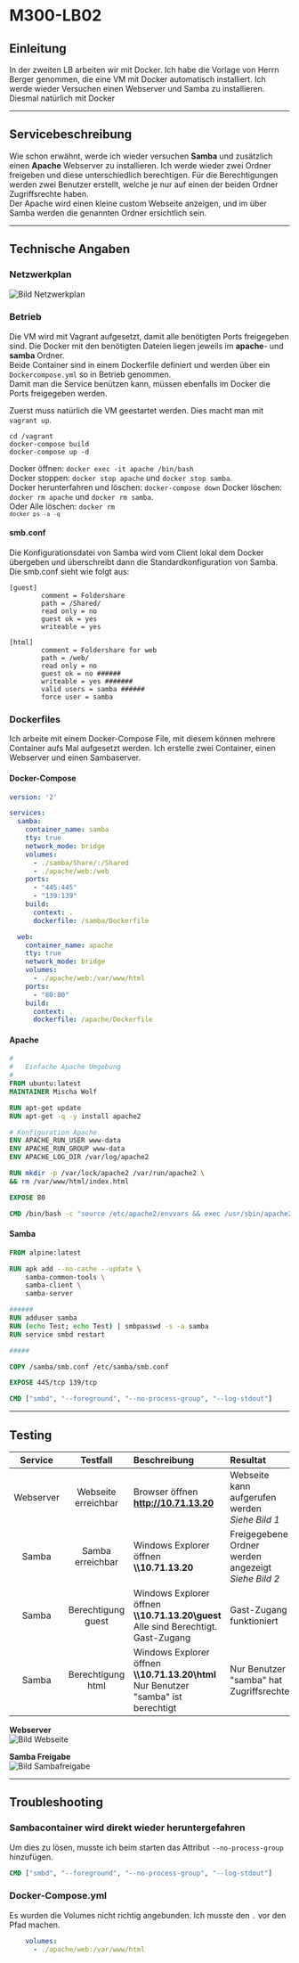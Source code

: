 # M300-LB02
## Einleitung
In der zweiten LB arbeiten wir mit Docker. Ich habe die Vorlage von Herrn Berger genommen, die eine VM mit Docker automatisch installiert.
Ich werde wieder Versuchen einen Webserver und Samba zu installieren. Diesmal natürlich mit Docker
***

## Servicebeschreibung
Wie schon erwähnt, werde ich wieder versuchen **Samba** und zusätzlich einen **Apache** Webserver zu installieren. Ich werde wieder zwei Ordner freigeben und diese unterschiedlich berechtigen. 
Für die Berechtigungen werden zwei Benutzer erstellt, welche je nur auf einen der beiden Ordner Zugriffsrechte haben.    
Der Apache wird einen kleine custom Webseite anzeigen, und im über Samba werden die genannten Ordner ersichtlich sein.
***

## Technische Angaben

### Netzwerkplan
![Bild Netzwerkplan](Images/LB02-Netzwerkplan.png) 

### Betrieb
Die VM wird mit Vagrant aufgesetzt, damit alle benötigten Ports freigegeben sind. Die Docker mit den benötigten Dateien liegen jeweils im **apache**- und **samba** Ordner.  
Beide Container sind in einem Dockerfile definiert und werden über ein `Dockercompose.yml` so in Betrieb genommen.   
Damit man die Service benützen kann, müssen ebenfalls im Docker die Ports freigegeben werden.     

Zuerst muss natürlich die VM geestartet werden. Dies macht man mit `vagrant up`.

```
cd /vagrant
docker-compose build
docker-compose up -d
```

Docker öffnen:                        `docker exec -it apache /bin/bash`    
Docker stoppen:                       `docker stop apache` und `docker stop samba`.   
Docker herunterfahren und löschen:    `docker-compose down` 
Docker löschen:                       `docker rm apache` und `docker rm samba`.   
Oder Alle löschen:                    <code>docker rm `docker ps -a -q`</code>

#### smb.conf
Die Konfigurationsdatei von Samba wird vom Client lokal dem Docker übergeben und überschreibt dann die Standardkonfiguration von Samba. Die smb.conf sieht wie folgt aus:

```Properties
[guest]
        comment = Foldershare
        path = /Shared/
        read only = no
        guest ok = yes
        writeable = yes

[html]
        comment = Foldershare for web
        path = /web/
        read only = no
        guest ok = no ######
        writeable = yes #######
        valid users = samba ######
        force user = samba
```
### Dockerfiles
Ich arbeite mit einem Docker-Compose File, mit diesem können mehrere Container aufs Mal aufgesetzt werden. Ich erstelle zwei Container, einen Webserver und einen Sambaserver.
#### Docker-Compose
```yml
version: '2'

services:
  samba:
    container_name: samba
    tty: true
    network_mode: bridge
    volumes:
      - ./samba/Share/:/Shared
      - ./apache/web:/web
    ports:
      - "445:445"
      - "139:139"
    build:
      context: .
      dockerfile: /samba/Dockerfile

  web:
    container_name: apache
    tty: true
    network_mode: bridge
    volumes:
      - ./apache/web:/var/www/html
    ports:
      - "80:80"
    build:
      context: .
      dockerfile: /apache/Dockerfile
```
#### Apache
```Dockerfile
#
#	Einfache Apache Umgebung
#
FROM ubuntu:latest
MAINTAINER Mischa Wolf

RUN apt-get update
RUN apt-get -q -y install apache2 

# Konfiguration Apache
ENV APACHE_RUN_USER www-data
ENV APACHE_RUN_GROUP www-data
ENV APACHE_LOG_DIR /var/log/apache2

RUN mkdir -p /var/lock/apache2 /var/run/apache2 \
&& rm /var/www/html/index.html

EXPOSE 80

CMD /bin/bash -c "source /etc/apache2/envvars && exec /usr/sbin/apache2 -DFOREGROUND"
```
#### Samba
```Dockerfile
FROM alpine:latest

RUN apk add --no-cache --update \
    samba-common-tools \
    samba-client \
    samba-server

######
RUN adduser samba
RUN (echo Test; echo Test) | smbpasswd -s -a samba 
RUN service smbd restart

#####

COPY /samba/smb.conf /etc/samba/smb.conf

EXPOSE 445/tcp 139/tcp

CMD ["smbd", "--foreground", "--no-process-group", "--log-stdout"]
```
***

## Testing
| Service | Testfall | Beschreibung | Resultat |
|:--:|:--:|:--|:--|
| Webserver | Webseite erreichbar | Browser öffnen<br>**http://10.71.13.20** | Webseite kann aufgerufen werden<br>*Siehe Bild 1* |
| Samba | Samba erreichbar | Windows Explorer öffnen<br> **\\\10.71.13.20** | Freigegebene Ordner<br>werden angezeigt<br>*Siehe Bild 2* |
| Samba | Berechtigung<br>guest | Windows Explorer öffnen<br> **\\\10.71.13.20\guest**<br>Alle sind Berechtigt. Gast-Zugang | Gast-Zugang funktioniert |
| Samba | Berechtigung<br>html | Windows Explorer öffnen<br> **\\\10.71.13.20\html**<br>Nur Benutzer "samba" ist berechtigt | Nur Benutzer "samba" hat Zugriffsrechte |



**Webserver**   
![Bild Webseite](Images/Webserver.png)

**Samba Freigabe**  
![Bild Sambafreigabe](Images/Samba.png)  
***

## Troubleshooting
### Sambacontainer wird direkt wieder heruntergefahren
Um dies zu lösen, musste ich beim starten das Attribut `--no-process-group` hinzufügen.

```Dockerfile
CMD ["smbd", "--foreground", "--no-process-group", "--log-stdout"]
```

### Docker-Compose.yml
Es wurden die Volumes nicht richtig angebunden. Ich musste den `.` vor den Pfad machen.
```yml
    volumes:
      - ./apache/web:/var/www/html
```